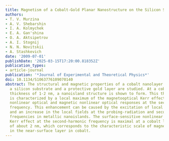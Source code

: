 ```yaml
---
title: Magnetism of a Cobalt-Gold Planar Nanostructure on the Silicon Surface
authors:
- T. V. Murzina
- A. V. Shebarshin
- I. A. Kolmychek
- E. A. Gan'shina
- O. A. Aktsipetrov
- A. I. Stognij
- N. N. Novitskii
- A. Stashkevich
date: '2009-07-01'
publishDate: '2025-03-15T17:20:00.818352Z'
publication_types:
- article-journal
publication: '*Journal of Experimental and Theoretical Physics*'
doi: 10.1134/S1063776109070140
abstract: The structural and magnetic properties of a cobalt nanolayer placed between
  a silicon substrate and a protective gold layer are studied. At a cobalt layer mass
  thickness of 1-2 nm, a nanoisland structure is shown to form. This thickness range
  is characterized by a local maximum of the magnetooptical Kerr effect and enhanced
  nonlinear optical and magnetic nonlinear optical responses at the second-harmonic
  frequency. This enhancement can be caused by the excitation of local surface plasmons
  and an increase in the local fields at the probing-radiation and second-harmonic
  frequencies in metallic nanoislands. The surface-sensitive nonlinear magnetooptical
  Kerr effect at the second-harmonic frequency is maximal at a cobalt layer thickness
  of about 2 nm, which corresponds to the characteristic scale of magnetization formation
  in the near-surface layer in cobalt.
---
```

